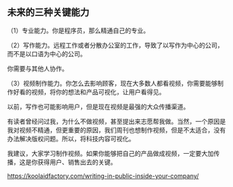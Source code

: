 ## 未来的三种关键能力

（1）专业能力。你是程序员，那么精通自己的专业。

（2）写作能力。远程工作或者分散办公室的工作，导致了以写作为中心的公司，而不是以口语为中心的公司。

你需要与其他人协作。

（3）视频制作能力。你怎么去影响顾客，现在大多数人都看视频，你需要能够制作好看的视频，将你的想法和产品可视化，让用户看得见。

以前，写作也可能影响用户，但是现在视频是最强的大众传播渠道。

有读者曾经问过我，为什么不做视频，甚至提出来志愿帮我做。当然，一个原因是我对视频不精通，但更重要的原因，我们周刊也想制作视频，但是不太适合，没有办法解决版权问题。所以，将科技内容可视化。

我建议，大家学习制作视频。如果你能够把自己的产品做成视频，一定要大加传播，这是你获得用户、销售出去的关键。

https://koolaidfactory.com/writing-in-public-inside-your-company/